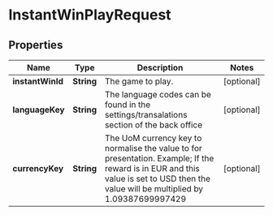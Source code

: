 

# InstantWinPlayRequest


## Properties

Name | Type | Description | Notes
------------ | ------------- | ------------- | -------------
**instantWinId** | **String** | The game to play. |  [optional]
**languageKey** | **String** | The language codes can be found in the settings/transalations section of the back office |  [optional]
**currencyKey** | **String** | The UoM currency key to normalise the value to for presentation. Example; If the reward is in EUR and this value is set to USD then the value will be multiplied by 1.09387699997429 |  [optional]



